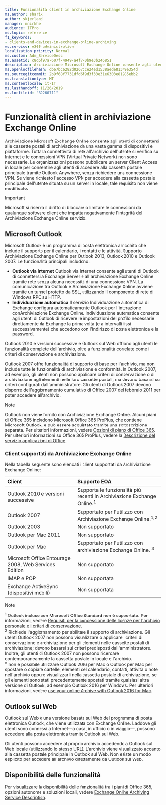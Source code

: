 ```yaml
---
title: Funzionalità client in archiviazione Exchange Online
ms.author: sharik
author: skjerland
manager: mnirkhe
audience: ITPro
ms.topic: reference
f1_keywords:
- clients-and-devices-in-exchange-online-archiving
ms.service: o365-administration
localization_priority: Normal
ms.custom: Adm_ServiceDesc
ms.assetid: c8d5f97a-607f-4949-a4f7-0b9e3b246851
description: Archiviazione Microsoft Exchange Online consente agli utenti di connettersi alle cassette postali di archiviazione da una vasta gamma di dispositivi e piattaforme. Tutta la connettività di rete all'archivio dell'utente si verifica su Internet e le connessioni VPN (Virtual Private Network) non sono necessarie. Le organizzazioni possono pubblicare un server Client Access in locale per consentire agli utenti di accedere alla cassetta postale principale tramite Outlook Anywhere, senza richiedere una connessione VPN. Se viene richiesto l'accesso VPN per accedere alla cassetta postale principale dell'utente situata su un server in locale, tale requisito non viene modificato.
ms.openlocfilehash: db67bc6282d0267cce24ed1538aede81349e354d
ms.sourcegitcommit: 2b9f68f7731dfd6f9d3f33e31e6303e81985ebb2
ms.translationtype: MT
ms.contentlocale: it-IT
ms.lasthandoff: 11/26/2019
ms.locfileid: "39260711"
---
```

# <a name="client-features-in-exchange-online-archiving"></a>Funzionalità client in archiviazione Exchange Online

Archiviazione Microsoft Exchange Online consente agli utenti di connettersi alle cassette postali di archiviazione da una vasta gamma di dispositivi e piattaforme. Tutta la connettività di rete all'archivio dell'utente si verifica su Internet e le connessioni VPN (Virtual Private Network) non sono necessarie. Le organizzazioni possono pubblicare un server Client Access in locale per consentire agli utenti di accedere alla cassetta postale principale tramite Outlook Anywhere, senza richiedere una connessione VPN. Se viene richiesto l'accesso VPN per accedere alla cassetta postale principale dell'utente situata su un server in locale, tale requisito non viene modificato.
  
> [!IMPORTANT]
> Microsoft si riserva il diritto di bloccare o limitare le connessioni da qualunque software client che impatta negativamente l'integrità del Archiviazione Exchange Online servizio.
  
## <a name="microsoft-outlook"></a>Microsoft Outlook

Microsoft Outlook è un programma di posta elettronica arricchito che include il supporto per il calendario, i contatti e le attività. Supporto Archiviazione Exchange Online per Outlook 2013, Outlook 2010 e Outlook 2007. Le funzionalità principali includono:
  
- **Outlook via Internet** Outlook via Internet consente agli utenti di Outlook di connettersi a Exchange Server e all'archiviazione Exchange Online tramite rete senza alcuna necessità di una connessione VPN. La comunicazione tra Outlook e Archiviazione Exchange Online avviene tramite un tunnel protetto da SSL, utilizzando il componente di rete di Windows RPC su HTTP.    
- **Individuazione automatica** Il servizio Individuazione automatica di Exchange configura automaticamente Outlook per l'interazione conArchiviazione Exchange Online. Individuazione automatica consente agli utenti di Outlook di ricevere le impostazioni del profilo necessarie direttamente da Exchange la prima volta (e a intervalli fissi successivamente) che accedono con l'indirizzo di posta elettronica e la password. 

Outlook 2010 e versioni successive e Outlook sul Web offrono agli utenti le funzionalità complete dell'archivio, oltre a funzionalità correlate come i criteri di conservazione e archiviazione.
  
Outlook 2007 offre funzionalità di supporto di base per l'archivio, ma non include tutte le funzionalità di archiviazione e conformità. In Outlook 2007, ad esempio, gli utenti non possono applicare criteri di conservazione o di archiviazione agli elementi nelle loro cassette postali, ma devono basarsi su criteri configurati dall'amministratore. Gli utenti di Outlook 2007 devono disporre dell'aggiornamento cumulativo di Office 2007 del febbraio 2011 per poter accedere all'archivio.
  
> [!NOTE]
> Outlook non viene fornito con Archiviazione Exchange Online. Alcuni piani di Office 365 includono Microsoft Office 365 ProPlus, che contiene Microsoft Outlook, e può essere acquistato tramite una sottoscrizione separata. Per ulteriori informazioni, vedere [Opzioni di piano di Office 365](../office-365-platform-service-description/office-365-plan-options.md). Per ulteriori informazioni su Office 365 ProPlus, vedere la [Descrizione del servizio applicazioni di Office](../office-applications-service-description/office-applications-service-description.md). 
  
### <a name="clients-supported-by-exchange-online-archiving"></a>Client supportati da Archiviazione Exchange Online

Nella tabella seguente sono elencati i client supportati da Archiviazione Exchange Online:
  
|**Client**|**Supporto EOA**|
|:-----|:-----|
|Outlook 2010 e versioni successive  <br/> |Supporta le funzionalità più recenti in Archiviazione Exchange Online.<sup>1</sup> <br/> |
|Outlook 2007  <br/> |Supportato per l'utilizzo con Archiviazione Exchange Online.<sup>1,2</sup> <br/> |
|Outlook 2003  <br/> |Non supportato  <br/> |
|Outlook per Mac 2011  <br/> |Non supportato  <br/> |
|Outlook per Mac  <br/> |Supportato per l'utilizzo con archiviazione Exchange Online. <sup>3</sup> <br/> |
|Microsoft Office Entourage 2008, Web Services Edition  <br/> |Non supportato  <br/> |
|IMAP e POP  <br/> |Non supportata  <br/> |
|Exchange ActiveSync (dispositivi mobili)  <br/> |Non supportata  <br/> |
   
> [!NOTE]
> <sup>1</sup> Outlook incluso con Microsoft Office Standard non è supportato. Per informazioni, vedere [Requisiti per la concessione delle licenze per l'archivio personale e i criteri di conservazione](https://support.office.com/article/Outlook-license-requirements-for-Exchange-features-46B6B7C5-C3CA-43E5-8424-1E2807917C99). <br/> 
<sup>2</sup> Richiede l'aggiornamento per abilitare il supporto di archiviazione. Gli utenti Outlook 2007 non possono visualizzare o applicare i criteri di conservazione e archiviazione per gli elementi nelle cassette postali di archiviazione; devono basarsi sui criteri predisposti dall'amministratore. Inoltre, gli utenti di Outlook 2007 non possono ricercare contemporaneamente la cassetta postale in locale e l'archivio. <br/> 
<sup>3</sup> non è possibile utilizzare Outlook 2016 per Mac o Outlook per Mac per spostare o copiare cartelle, elementi del calendario, contatti, attività o note nell'archivio oppure visualizzarli nella cassetta postale di archiviazione, se gli elementi sono stati precedentemente spostati tramite qualsiasi altra versione di Outlook, ad esempio Outlook 2016 per Windows. Per ulteriori informazioni, vedere [use your online Archive with Outlook 2016 for Mac](https://support.office.com/article/Use-your-online-archive-with-Outlook-2016-for-Mac-45b8439c-2982-4b6b-9097-eed71dbfe238). 

## <a name="outlook-on-the-web"></a>Outlook sul Web

Outlook sul Web è una versione basata sul Web del programma di posta elettronica Outlook, che viene utilizzata con Exchange Online. Laddove gli utenti sono connessi a Internet&mdash;a casa, in ufficio o in viaggio&mdash;, possono accedere alla posta elettronica tramite Outlook sul Web.
  
Gli utenti possono accedere al proprio archivio accedendo a Outlook sul Web locale (utilizzando lo stesso URL). L'archivio viene visualizzato accanto alla cassetta postale principale in Outlook sul Web. Non esiste un modo esplicito per accedere all'archivio direttamente da Outlook sul Web.
  
## <a name="feature-availability"></a>Disponibilità delle funzionalità

Per visualizzare la disponibilità delle funzionalità tra i piani di Office 365, opzioni autonome e soluzioni locali, vedere [Exchange Online Archiving Service Description](exchange-online-archiving-service-description.md).